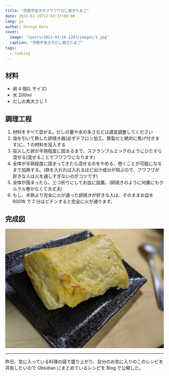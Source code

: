 ```yaml
---
title: "究極手抜きのフワフワだし巻きたまご"
date: 2023-03-16T12:03:37+09:00
lang: ja
author: Shunya Ueta
cover:
  image: "/posts/2023-03-16-1203/images/1.jpg"
  caption: "究極手抜きのだし巻きたまご"
tags:
  - cooking
---
```


## 材料

- 卵 4 個(L サイズ)
- 水 200ml
- だしの素大さじ 1

## 調理工程

1. 材料をすべて混ぜる。だしの量や水の多さなどは適宜調整してください
1. 油を引いて熱した卵焼き器(必ずテフロン加工、鉄製だと絶対に焦げ付きます)に、1 の材料を投入する
1. 投入した卵が半熟程度に固まるまで、スクランブルエッグのようにひたすら混ぜる(混ぜることでフワフワになります)
1. 全体が半熟程度に固まってきたら混ぜるのをやめる、卷くことが可能になるまで加熱する。(熱を入れれば入れるほど出汁成分が飛ぶので、フワフワが好きな人は火を通しすぎないのがコツです)
1. 全体が固まったら、三つ折りにしてお皿に設置。(卵焼きのように何重にもクルクル巻かなくて大丈夫)
1. もし、半熟より完全に火が通った卵焼きが好きな人は、そのままお皿を 600W で 2 分ほどチンすると完全に火が通ります。

## 完成図

![](/posts/2023-03-16-1203/images/1.jpg)

---

昨日、気に入っている料理の話で盛り上がり、自分のお気に入りのこのレシピを共有したいので Obsidian にまとめているレシピを Blog で公開した。
